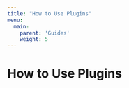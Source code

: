 ```yaml
---
title: "How to Use Plugins"
menu:
  main:
    parent: 'Guides'
    weight: 5
---
```


# How to Use Plugins
